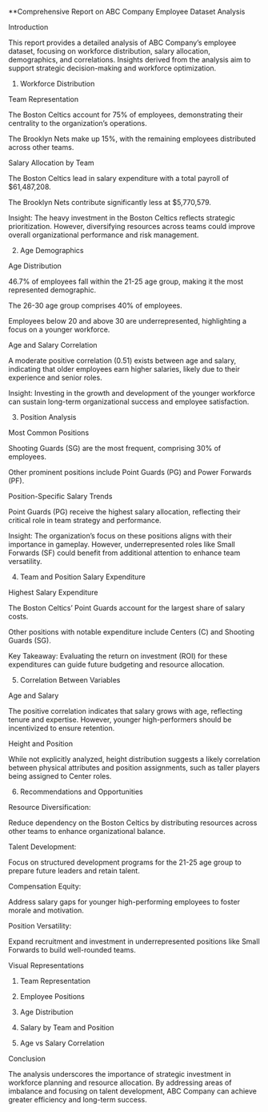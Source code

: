 **Comprehensive Report on ABC Company Employee Dataset Analysis

Introduction

This report provides a detailed analysis of ABC Company’s employee dataset, focusing on workforce distribution, salary allocation, demographics, and correlations. Insights derived from the analysis aim to support strategic decision-making and workforce optimization.

1. Workforce Distribution

Team Representation

The Boston Celtics account for 75% of employees, demonstrating their centrality to the organization’s operations.

The Brooklyn Nets make up 15%, with the remaining employees distributed across other teams.

Salary Allocation by Team

The Boston Celtics lead in salary expenditure with a total payroll of $61,487,208.

The Brooklyn Nets contribute significantly less at $5,770,579.

Insight:
The heavy investment in the Boston Celtics reflects strategic prioritization. However, diversifying resources across teams could improve overall organizational performance and risk management.

2. Age Demographics

Age Distribution

46.7% of employees fall within the 21-25 age group, making it the most represented demographic.

The 26-30 age group comprises 40% of employees.

Employees below 20 and above 30 are underrepresented, highlighting a focus on a younger workforce.

Age and Salary Correlation

A moderate positive correlation (0.51) exists between age and salary, indicating that older employees earn higher salaries, likely due to their experience and senior roles.

Insight:
Investing in the growth and development of the younger workforce can sustain long-term organizational success and employee satisfaction.

3. Position Analysis

Most Common Positions

Shooting Guards (SG) are the most frequent, comprising 30% of employees.

Other prominent positions include Point Guards (PG) and Power Forwards (PF).

Position-Specific Salary Trends

Point Guards (PG) receive the highest salary allocation, reflecting their critical role in team strategy and performance.

Insight:
The organization’s focus on these positions aligns with their importance in gameplay. However, underrepresented roles like Small Forwards (SF) could benefit from additional attention to enhance team versatility.

4. Team and Position Salary Expenditure

Highest Salary Expenditure

The Boston Celtics’ Point Guards account for the largest share of salary costs.

Other positions with notable expenditure include Centers (C) and Shooting Guards (SG).

Key Takeaway:
Evaluating the return on investment (ROI) for these expenditures can guide future budgeting and resource allocation.

5. Correlation Between Variables

Age and Salary

The positive correlation indicates that salary grows with age, reflecting tenure and expertise. However, younger high-performers should be incentivized to ensure retention.

Height and Position

While not explicitly analyzed, height distribution suggests a likely correlation between physical attributes and position assignments, such as taller players being assigned to Center roles.

6. Recommendations and Opportunities

Resource Diversification:

Reduce dependency on the Boston Celtics by distributing resources across other teams to enhance organizational balance.

Talent Development:

Focus on structured development programs for the 21-25 age group to prepare future leaders and retain talent.

Compensation Equity:

Address salary gaps for younger high-performing employees to foster morale and motivation.

Position Versatility:

Expand recruitment and investment in underrepresented positions like Small Forwards to build well-rounded teams.

Visual Representations

1. Team Representation



2. Employee Positions



3. Age Distribution



4. Salary by Team and Position



5. Age vs Salary Correlation



Conclusion

The analysis underscores the importance of strategic investment in workforce planning and resource allocation. By addressing areas of imbalance and focusing on talent development, ABC Company can achieve greater efficiency and long-term success.
